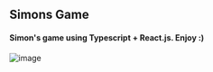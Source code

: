 ## Simons Game

#### Simon's game using Typescript + React.js. Enjoy :)

![image](https://user-images.githubusercontent.com/70143576/219898947-052706f3-30ed-4c73-81b0-73efc40cf2bf.png)
